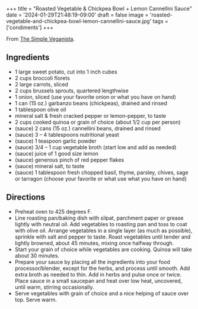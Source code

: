 +++
title = "Roasted Vegetable & Chickpea Bowl + Lemon Cannellini Sauce"
date = '2024-01-29T21:48:19-09:00'
draft = false
image = 'roasted-vegetable-and-chickpea-bowl-lemon-cannellini-sauce.jpg'
tags = ['condiments']
+++

From [The Simple Veganista](https://simple-veganista.com/roasted-vegetables-chickpeas-with-lemon/).

## Ingredients
* 1 large sweet potato, cut into 1 inch cubes
* 2 cups broccoli florets
* 2 large carrots, sliced
* 2 cups brussels sprouts, quartered lengthwise
* 1 onion, sliced (use your favorite onion or what you have on hand)
* 1 can (15 oz.) garbanzo beans (chickpeas), drained  and rinsed
* 1 tablespoon olive oil
* mineral salt & fresh cracked pepper or lemon-pepper, to taste
* 2 cups cooked quinoa or grain of choice (about 1/2 cup per person)
* (sauce) 2 cans (15 oz.) cannellini beans, drained and rinsed
* (sauce) 3 – 4  tablespoons nutritional yeast
* (sauce) 1 teaspoon garlic powder
* (sauce) 3/4 – 1 cup vegetable broth (start low and add as needed)
* (sauce) juice of 1 good size lemon
* (sauce) generous pinch of red pepper flakes
* (sauce) mineral salt, to taste
* (sauce) 1 tablespoon fresh chopped basil, thyme, parsley, chives, sage or tarragon (choose your favorite or what use what you have on hand)

## Directions
* Preheat oven to 425 degrees F.
* Line roasting pan/baking dish with silpat, parchment paper or grease lightly with neutral oil. Add vegetables to roasting pan and toss to coat with olive oil. Arrange vegetables in a single layer (as much as possible), sprinkle with salt and pepper to taste. Roast vegetables until tender and lightly browned, about 45 minutes, mixing once halfway through.
* Start your grain of choice while vegetables are cooking. Quinoa will take about 30 minutes.
* Prepare your sauce by placing all the ingredients into your food processor/blender, except for the herbs, and process until smooth. Add extra broth as needed to thin. Add in herbs and pulse once or twice. Place sauce in a small saucepan and heat over low heat, uncovered, until warm, stirring occasionally.
* Serve vegetables with grain of choice and a nice helping of sauce over top. Serve warm.
